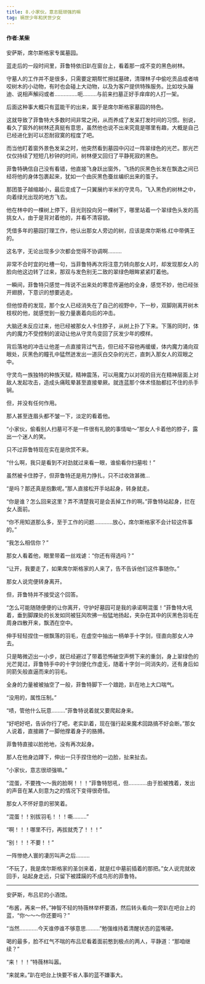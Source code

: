 ```yaml
---
title: 8.小家伙，意志挺顽强的嘛
tag: 祸世少年和厌世少女
---
```

#### 作者:某柴
<!--more-->
安萨斯，席尔斯格家专属墓园。

蓝走后的一段时间里，菲鲁特依旧趴在窗台上，看着那一成不变的黑色树林。

守墓人的工作并不是很多，只需要定期帮忙擦拭墓碑，清理林子中偷吃贡品或者啃咬树木的小动物，有时也会碰上大动物，以及为客户提供特殊服务。比如坟头蹦迪、说相声解闷或者……………呃………与前来扫墓正好手痒痒的人打一架。

后面这种事大概只有蓝能干的出来，属于是席尔斯格家墓园的特色。

这就导致了菲鲁特大多数时间非常之闲，从而养成了发呆打发时间的习惯。别说，看久了窗外的树林还真挺有意思，虽然他也说不出来究竟是哪里有趣，大概是自己已经进化到可以忍耐寂寞的程度了吧。

而当他盯着窗外景色发呆之时，他突然看到墓园中闪过一阵翠绿色的光芒。那光芒仅仅持续了短短几秒钟的时间，树林便又回归了平静死寂的黑色。

菲鲁特确信自己没有看错，他直接飞身跃出窗外，飞扬的灰黑色长发在飘逸之间已经将他的身体包裹起来，犹如一个由灰黑色蚕丝编织出来的茧子。

那团茧子越缩越小，最后变成了一只翼展约半米的守灵鸟，飞入黑色的树林之中，向着绿光出现的地方飞去。

他在林中的一棵树上停下，目光则投向另一棵树下，哪里站着一个翠绿色头发的高挑女人，由于是背对着他的，并看不清容貌。

凭借多年的墓园打理工作，他认出那女人旁边的树，应该是席尔斯格.红中带俩王的。

这名字，无论出现多少次都会觉得不协调啊………

非常不合时宜的吐槽一句，当菲鲁特再次将注意力转向那女人时，却发现那女人的脸向他这边转了过来，那双与发色别无二致的翠绿色眼眸紧紧盯着他。

一瞬间，菲鲁特只感觉一阵说不出来处的寒意传遍他的全身，感觉不妙，他已经张开翅膀，下意识的想要逃走。

但他惊奇的发现，那个女人已经消失在了自己的视野中，下一秒，双脚刚离开树木枝杈的他，就感觉到一股力量裹着向后的冲击。

大脑还未反应过来，他已经被那女人卡住脖子，从树上扑了下来。下落的同时，体内的魔力不受控制的波动让他从守灵鸟变回了灰发少年的模样。

背后落地的冲击让他差一点直接背过气去，但已经不容他再缓缓，体内魔力涌向双眼处，灰黑色的瞳孔中猛然迸发出一道灰白交杂的光芒，直刺入那女人的双眼之中。

守灵鸟一族独特的种族天赋，精神震荡，可以用魔力以对视的目光在精神层面上对敌人发起攻击，造成头痛眩晕甚至直接晕厥。就连蓝那个体术怪胎都扛不住的杀手锏。

但，并没有任何作用。

那人甚至连眉头都不皱一下，淡定的看着他。

“小家伙，偷看别人扫墓可不是一件很有礼貌的事情呦～”那女人卡着他的脖子，露出一个迷人的笑。

只不过菲鲁特现在实在是欣赏不来。

“什么啊，我只是看到不对劲就过来看一眼，谁偷看你扫墓啦！”

虽然被卡住脖子，但菲鲁特还是用力挣扎，只不过收效甚微…

“是吗？那还真是抱歉呢。”那人直接松开手站起身，转身就走。

“你是谁？怎么回来这里？弄不清楚我可是会丢掉工作的啊。”菲鲁特站起身，拦在女人面前。

“你不用知道那么多，至于工作的问题…………放心，席尔斯格家不会计较这件事的。”

“我怎么相信你？”

那女人看着他，眼里带着一丝戏谑：“你还有得选吗？”

“让开，我要走了，如果席尔斯格家的人来了，告不告诉他们这件事随你。”

那女人说完便转身离开。

但，菲鲁特并不接受这个回答。

“怎么可能随随便便的让你离开，守护好墓园可是我的承诺啊混蛋！”菲鲁特大吼着，垂到脚踝处的长发如同被狂风吹拂一般猛地扬起，夹杂在其中的灰黑色羽毛在周身四散开来，飘洒在空中。

伸手轻轻捏住一根飘落的羽毛，在虚空中抽出一柄单手十字剑，径直向那女人冲去。

只是略微迈出一小步，就已经避过了带着恐怖破空声劈下来的重剑，身上翠绿色的光芒晃过，菲鲁特手中的十字剑便化作虚无，随着十字剑一同消失的，还有身后如同箭矢般直逼而来的羽毛。

全身的力量被被抽空了一般，菲鲁特脚下一个踉跄，趴在地上大口喘气。

“没用的，属性压制。”

“啧，管他什么玩意………”菲鲁特说着就又要爬起身来。

“好吧好吧，告诉你行了吧，老实趴着，现在强行起来魔术回路搞不好会断。”那女人说着，直接踢了一脚他撑着身子的胳膊。

菲鲁特直接以脸抢地，没有再次起身。

那人在他身边蹲下，伸出一只手捏住他的一边脸，扯来扯去。

“小家伙，意志很顽强嘛。”

“混蛋，不要拽～～我的脸啊！！！”菲鲁特怒吼，但…………由于脸被拽着，发出的声音在某人刻意为之的情况下变得很奇怪。

那女人不怀好意的邪笑着。

“混蛋！！别拔羽毛！！！嘶………”

“啊！！！哪里不行，再拔就秃了！！！”

“别！！！不要！！”

一阵惨绝人寰的凄厉叫声之后………

“不玩了，我是席尔斯格家的圣剑来着，就是红中墓前插着的那把。”女人说完就收回手，站起身走远，只留下被蹂躏的不成鸟形的菲鲁特。

---

安萨斯，布吕尼的小酒馆。

“布酱，再来一杯。”神智不轻的特薇林举杯要酒，然后转头看向一旁趴在吧台上的蓝，“你～～～你还要吗？”

“当然…………今天谁停谁不够意思………”勉强维持着清醒状态的蓝嘴硬。

喝的最多，脸不红气不喘的布吕尼看着面前憨到极点的两人，平静道：“那咱继续？”

“来！！！”特薇林叫嚣。

“来就来。”趴在吧台上快要不省人事的蓝不嫌事大。